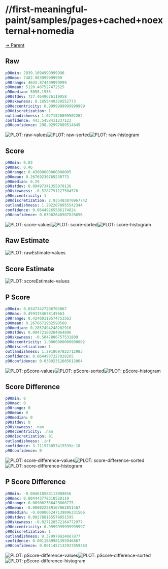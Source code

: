 
# //first-meaningful-paint/samples/pages+cached+noexternal+nomedia

[→ Parent](../..)


## Raw


```yaml
p90min: 2839.1094999999996
p90max: 7482.983999999999
p90range: 4643.874499999999
p90mean: 5120.487527472525
p90median: 5058.1935
p90stdev: 727.4649626119058
p90skewness: 0.1855449320552773
p90eccentricity: 0.9999999999999999
p90discretization: 1
outlandishness: 1.0271520899502262
confidence: 443.5458411237123
p90confidence: 298.92997889514845

```

![PLOT: raw-values](./raw/values.svg)![PLOT: raw-sorted](./raw/sorted.svg)![PLOT: raw-histogram](./raw/histogram.svg)
## Score


```yaml
p90min: 0.03
p90max: 0.46
p90range: 0.43000000000000005
p90mean: 0.26769230769230773
p90median: 0.29
p90stdev: 0.09497341355078136
p90skewness: -0.5287791127504576
p90eccentricity: 1
p90discretization: 2.935483870967742
outlandishness: 1.2922070955542344
confidence: 0.06449265586174824
p90confidence: 0.03902648507826656

```

![PLOT: score-values](./score/values.svg)![PLOT: score-sorted](./score/sorted.svg)![PLOT: score-histogram](./score/histogram.svg)
## Raw Estimate

![PLOT: rawEstimate-values](./rawEstimate/values.svg)
## Score Estimate

![PLOT: scoreEstimate-values](./scoreEstimate/values.svg)
## P Score


```yaml
p90min: 0.03473427206703067
p90max: 0.4593354678145663
p90range: 0.42460119574753563
p90mean: 0.2676671932590508
p90median: 0.2857494248202916
p90stdev: 0.09472188284964896
p90skewness: -0.5047806757531809
p90eccentricity: 1.0000000000000002
p90discretization: 1
outlandishness: 1.2918697822712983
confidence: 0.0644937227028205
p90confidence: 0.03892312605612064

```

![PLOT: pScore-values](./pScore/values.svg)![PLOT: pScore-sorted](./pScore/sorted.svg)![PLOT: pScore-histogram](./pScore/histogram.svg)
## Score Difference


```yaml
p90min: 0
p90max: 0
p90range: 0
p90mean: 0
p90median: 0
p90stdev: 0
p90skewness: .nan
p90eccentricity: .nan
p90discretization: 91
outlandishness: .inf
confidence: 3.711973057415535e-18
p90confidence: 0

```

![PLOT: score-difference-values](./score-difference/values.svg)![PLOT: score-difference-sorted](./score-difference/sorted.svg)![PLOT: score-difference-histogram](./score-difference/histogram.svg)
## P Score Difference


```yaml
p90min: -0.004618588113088656
p90max: 0.004443778310520119
p90range: 0.009062366423608775
p90mean: -0.000022289167062851467
p90median: -0.000005247139096331566
p90stdev: 0.002788165578851595
p90skewness: -0.027128572164772977
p90eccentricity: 0.9999999999999997
p90discretization: 1
outlandishness: 9.379979924887877
confidence: 0.0011889981393946867
p90confidence: 0.0011457132927059363

```

![PLOT: pScore-difference-values](./pScore-difference/values.svg)![PLOT: pScore-difference-sorted](./pScore-difference/sorted.svg)![PLOT: pScore-difference-histogram](./pScore-difference/histogram.svg)
